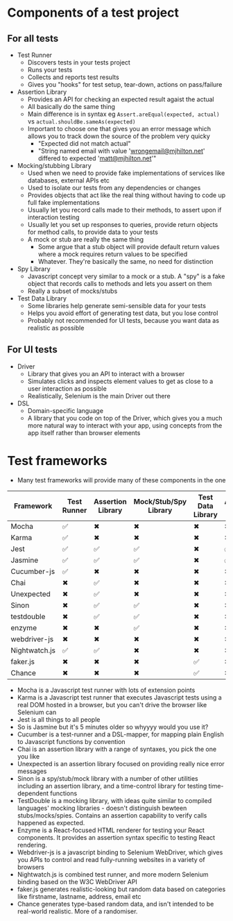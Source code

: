 # Components of a test project

## For all tests
- Test Runner
  - Discovers tests in your tests project
  - Runs your tests
  - Collects and reports test results
  - Gives you "hooks" for test setup, tear-down, actions on pass/failure
- Assertion Library
  - Provides an API for checking an expected result agaist the actual
  - All basically do the same thing
  - Main difference is in syntax eg `Assert.areEqual(expected, actual)` vs `actual.shouldBe.sameAs(expected)`
  - Important to choose one that gives you an error message which allows you to track down the source of the problem very quicky
    - "Expected did not match actual"
    - "String named email with value 'wrongemail@mjhilton.net' differed to expected 'matt@mjhilton.net'"
- Mocking/stubbing Library
  - Used when we need to provide fake implementations of services like databases, external APIs etc
  - Used to isolate our tests from any dependencies or changes
  - Provides objects that act like the real thing without having to code up full fake implementations
  - Usually let you record calls made to their methods, to assert upon if interaction testing
  - Usually let you set up responses to queries, provide return objects for method calls, to provide data to your tests
  - A mock or stub are really the same thing
    - Some argue that a stub object will provide default return values where a mock requires return values to be specified
    - Whatever. They're basically the same, no need for distinction
- Spy Library
  - Javascript concept very similar to a mock or a stub. A "spy" is a fake object that records calls to methods and lets you assert on them
  - Really a subset of mocks/stubs
- Test Data Library
  - Some libraries help generate semi-sensible data for your tests
  - Helps you avoid effort of generating test data, but you lose control
  - Probably not recommended for UI tests, because you want data as realistic as possible

## For UI tests
- Driver
  - Library that gives you an API to interact with a browser
  - Simulates clicks and inspects element values to get as close to a user interaction as possible
  - Realistically, Selenium is the main Driver out there
- DSL
  - Domain-specific language
  - A library that you code on top of the Driver, which gives you a much more natural way to interact with your app, using concepts from the app itself rather than browser elements

# Test frameworks
- Many test frameworks will provide many of these components in the one

| Framework | Test Runner | Assertion Library | Mock/Stub/Spy Library | Test Data Library | Acceptance Testing | Driver | DSL |
|-----------|-------------|-------------------|-----------------------|-------------------|--------------------|--------|-----|
| Mocha     | ✅         | ✖                 | ✖                     | ✖                | ✖                  | ✖     | ✖  |
| Karma     | ✅         | ✖                 | ✖                     | ✖                | ✖                  | 🔳    | ✖  |
| Jest      | ✅         | ✅                | ✅                    | ✖                | ✅                 | ✖     | ✖  |
| Jasmine   | ✅         | ✅                | ✅                    | ✖                | ✅                 | ✖     | ✖  |
| Cucumber-js | ✅       | ✖                 | ✖                     | ✖                | ✖                  | ✖     | ✅ |
| Chai      | ✖          | ✅                | ✖                     | ✖                | ✖                  | ✖     | ✖  |
| Unexpected | ✖         | ✅                | ✖                     | ✖                | ✖                  | ✖     | ✖  |
| Sinon     | ✖          | ✅                | ✅                    | ✖                | ✖                  | ✖     | ✖  |
| testdouble | ✖         | ✅                | ✅                    | ✖                | ✖                  | ✖     | ✖  |
| enzyme    | ✖          | ✖                 | ✅                    | ✖                | ✖                  | 🔳    | 🔳 |
| webdriver-js | ✖       | ✖                 | ✖                     | ✖                | ✖                  | ✅    | ✖  |
| Nightwatch.js | ✅     | ✅                | ✖                     | ✖                | ✖                  | ✅    | ✖  |
| faker.js | ✖           | ✖                 | ✖                     | ✅               | ✖                  | ✖     | ✖  |
| Chance   | ✖           | ✖                 | ✖                     | ✅               | ✖                  | ✖     | ✖  |

- Mocha is a Javascript test runner with lots of extension points
- Karma is a Javascript test runner that executes Javascript tests using a real DOM hosted in a browser, but you can't drive the browser like Selenium can
- Jest is all things to all people
- So is Jasmine but it's 5 minutes older so whyyyy would you use it?
- Cucumber is a test-runner and a DSL-mapper, for mapping plain English to Javascript functions by convention
- Chai is an assertion library with a range of syntaxes, you pick the one you like
- Unexpected is an assertion library focused on providing really nice error messages
- Sinon is a spy/stub/mock library with a number of other utilities including an assertion library, and a time-control library for testing time-dependent functions
- TestDouble is a mocking library, with ideas quite similar to compiled languages' mocking libraries - doesn't distinguish bewteen stubs/mocks/spies. Contains an assertion capability to verify calls happened as expected.
- Enzyme is a React-focused HTML renderer for testing your React components. It provides an assertion syntax specific to testing React rendering.
- Webdriver-js is a javascript binding to Selenium WebDriver, which gives you APIs to control and read fully-running websites in a variety of browsers
- Nightwatch.js is combined test runner, and more modern Selenium binding based on the W3C WebDriver API
- faker.js generates realistic-looking but random data based on categories like firstname, lastname, address, email etc
- Chance generates type-based random data, and isn't intended to be real-world realistic. More of a randomiser.

